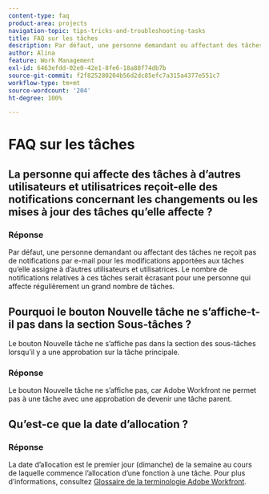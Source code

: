 ```yaml
---
content-type: faq
product-area: projects
navigation-topic: tips-tricks-and-troubleshooting-tasks
title: FAQ sur les tâches
description: Par défaut, une personne demandant ou affectant des tâches ne reçoit pas de notifications par e-mail pour les modifications apportées aux tâches qu’elle assigne à d’autres utilisateurs et utilisatrices. Le nombre de notifications relatives à ces tâches serait écrasant pour une personne qui affecte régulièrement un grand nombre de tâches.
author: Alina
feature: Work Management
exl-id: 6463efdd-02e0-42e1-8fe6-18a88f74db7b
source-git-commit: f2f825280204b56d2dc85efc7a315a4377e551c7
workflow-type: tm+mt
source-wordcount: '204'
ht-degree: 100%

---
```


# FAQ sur les tâches

## La personne qui affecte des tâches à d’autres utilisateurs et utilisatrices reçoit-elle des notifications concernant les changements ou les mises à jour des tâches qu’elle affecte ?

### Réponse

Par défaut, une personne demandant ou affectant des tâches ne reçoit pas de notifications par e-mail pour les modifications apportées aux tâches qu’elle assigne à d’autres utilisateurs et utilisatrices. Le nombre de notifications relatives à ces tâches serait écrasant pour une personne qui affecte régulièrement un grand nombre de tâches.

## Pourquoi le bouton Nouvelle tâche ne s’affiche-t-il pas dans la section Sous-tâches ?

Le bouton Nouvelle tâche ne s’affiche pas dans la section des sous-tâches lorsqu’il y a une approbation sur la tâche principale.

### Réponse

Le bouton Nouvelle tâche ne s’affiche pas, car Adobe Workfront ne permet pas à une tâche avec une approbation de devenir une tâche parent.

## Qu’est-ce que la date d’allocation ?

### Réponse

La date d’allocation est le premier jour (dimanche) de la semaine au cours de laquelle commence l’allocation d’une fonction à une tâche. Pour plus d’informations, consultez [Glossaire de la terminologie Adobe Workfront](../../../workfront-basics/navigate-workfront/workfront-navigation/workfront-terminology-glossary.md).
